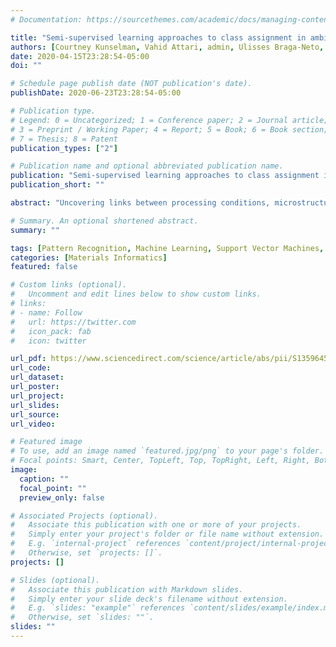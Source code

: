 ```yaml
---
# Documentation: https://sourcethemes.com/academic/docs/managing-content/

title: "Semi-supervised learning approaches to class assignment in ambiguous microstructures"
authors: [Courtney Kunselman, Vahid Attari, admin, Ulisses Braga-Neto, Raymundo Arroyave]
date: 2020-04-15T23:28:54-05:00
doi: ""

# Schedule page publish date (NOT publication's date).
publishDate: 2020-06-23T23:28:54-05:00

# Publication type.
# Legend: 0 = Uncategorized; 1 = Conference paper; 2 = Journal article;
# 3 = Preprint / Working Paper; 4 = Report; 5 = Book; 6 = Book section;
# 7 = Thesis; 8 = Patent
publication_types: ["2"]

# Publication name and optional abbreviated publication name.
publication: "Semi-supervised learning approaches to class assignment in ambiguous microstructures"
publication_short: ""

abstract: "Uncovering links between processing conditions, microstructure, and properties is a central tenet of materials analysis. It is well known that microstructure determines properties, but expressing these structural features in a universal quantitative fashion has proved to be extremely difficult. Recent efforts have focused on training supervised learning algorithms to place microstructure images into predefined classes, but this approach assumes a level of a priori knowledge that may not always be available. In this paper, we expand this idea to the semi-supervised context in which class labels are known with confidence for only a fraction of the microstructures that represent the material system. It is shown that classifiers which perform well on both the high-confidence labeled data and the unlabeled, ambiguous data can be constructed by relying on the labeling consensus of a collection of semi-supervised learning methods. We also demonstrate the use of novel error estimation approaches for unlabeled data to establish robust confidence bounds on the classification performance over the entire microstructure space."

# Summary. An optional shortened abstract.
summary: ""

tags: [Pattern Recognition, Machine Learning, Support Vector Machines, Semi-Supervised Learning, Unsupervised Error Estimation, Materials, Microstructures]
categories: [Materials Informatics]
featured: false

# Custom links (optional).
#   Uncomment and edit lines below to show custom links.
# links:
# - name: Follow
#   url: https://twitter.com
#   icon_pack: fab
#   icon: twitter

url_pdf: https://www.sciencedirect.com/science/article/abs/pii/S1359645420300719?via%3Dihub
url_code:
url_dataset:
url_poster:
url_project:
url_slides:
url_source:
url_video:

# Featured image
# To use, add an image named `featured.jpg/png` to your page's folder.
# Focal points: Smart, Center, TopLeft, Top, TopRight, Left, Right, BottomLeft, Bottom, BottomRight.
image:
  caption: ""
  focal_point: ""
  preview_only: false

# Associated Projects (optional).
#   Associate this publication with one or more of your projects.
#   Simply enter your project's folder or file name without extension.
#   E.g. `internal-project` references `content/project/internal-project/index.md`.
#   Otherwise, set `projects: []`.
projects: []

# Slides (optional).
#   Associate this publication with Markdown slides.
#   Simply enter your slide deck's filename without extension.
#   E.g. `slides: "example"` references `content/slides/example/index.md`.
#   Otherwise, set `slides: ""`.
slides: ""
---
```

